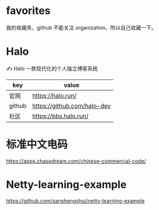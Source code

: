 # favorites

我的收藏夹，github 不能关注 organization，所以自己收藏一下。

# Halo

✍ Halo 一款现代化的个人独立博客系统

| key    | value                       |
| ------ | --------------------------- |
| 官网   | https://halo.run/           |
| github | https://github.com/halo-dev |
| 社区   | https://bbs.halo.run/       |

# 标准中文电码

https://apps.chasedream.com/chinese-commercial-code/

# Netty-learning-example

https://github.com/sanshengshui/netty-learning-example

